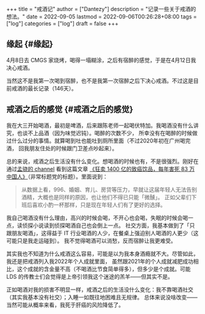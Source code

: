 +++
title = "戒酒记"
author = ["Dantezy"]
description = "记录一些关于戒酒的想法。"
date = 2022-09-05
lastmod = 2022-09-06T00:26:28+08:00
tags = ["log"]
categories = ["log"]
draft = false
+++

## 缘起 {#缘起}

4月8日去 CMGS 家烧烤，喝得一塌糊涂，之后有宿醉的感觉，于是在4月12日我决心戒酒。

当然这不是我第一次喝到宿醉，也不是我第一次宿醉之后下决心戒酒。不过这是目前戒酒的最长记录（146天）。


## 戒酒之后的感觉 {#戒酒之后的感觉}

我在大三开始喝酒，最初是啤酒，后来跟陈老师一起喝伏特加。我喝酒没有什么讲究，也谈不上品酒（因为味觉迟钝）。喝醉的次数不少，
所幸没有在喝醉的时候做过什么过分的事情。就算喝到吐也能吐到厕所里面（不过2020年初在广州喝完酒，
回我朋友住处的时候跟门卫差点吵起来）。

总的来说，戒酒之后生活没有什么变化。想喝酒的时候也有，不是很强烈。刚好在通过[孟骁的 channel](https://t.me/reorx_share) 看到这篇文章
[《狂卖 1400 亿的致癌饮品，每年害死 83 万中国人》](https://p0werdown.com/posts/drink-alcohol)（非常标题党的标题）。里面说到：

> 从数据上看，996、婚姻、育儿、房贷等压力，早就让这届年轻人无法告别酒精，大概也是同样的原因，也让他们不得已只能「微醺」。
> 正如父辈们下班后喜欢小酌一杯那样，只是现在年轻人们有了更好的选择。

我自己喝酒没有什么理由，高兴的时候会喝，不开心也会喝，失眠的时候会喝一点，读侦探小说读到侦探喝酒自己也会倒上一点。
社交方面，我基本做到了「只跟朋友喝酒」，这得益于 IT 行业喝酒的人少，在餐桌上强迫别人喝酒的人更少（这可能只是我走运碰到）。
我不觉得喝酒可以消愁，反而宿醉让我更难受。

其实我也不知道为什么戒酒这么容易，可能是以为我本身酒瘾就不大。尽管如此，我还是把戒酒列入我2022年个人成就里面，
虽然跟2021年的个人成就减肥成功相比，这个成就的含金量不高（不喝酒比节食简单得多），但多少是个成就。可能 LDS
的传教士们会觉得是上帝引领我这个迷途的羔羊——但其实不是。

正如喝酒对我的损害不明显一样，戒酒之后的生活没什么变化：我不靠喝酒社交（其实我基本没有社交）；入睡一如既往地困难且无规律。
总体来说没啥改变——当然可能从概率来看，我死于肝癌的风险降低了。